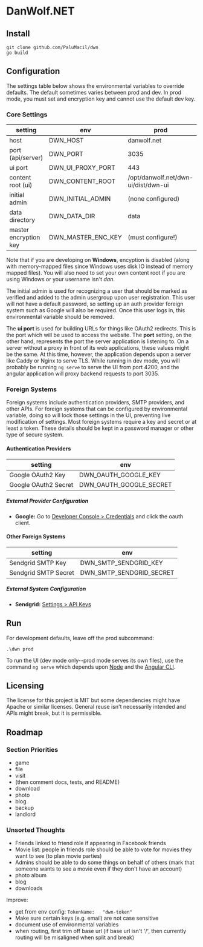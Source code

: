 # DanWolf.NET

## Install

```
git clone github.com/PaluMacil/dwn
go build
```

## Configuration

The settings table below shows the environmental variables to override 
defaults. The default sometimes varies between prod and dev. In prod mode, 
you must set and encryption key and cannot use the default dev key.

### Core Settings

| setting               | env                | prod                                | dev                                |
|-----------------------|--------------------|-------------------------------------|------------------------------------|
| host                  | DWN_HOST           | danwolf.net                         | localhost                          |
| port (api/server)     | DWN_PORT           | 3035                                | 3035                               |
| ui port               | DWN_UI_PROXY_PORT  | 443                                 | 4200                               |
| content root (ui)     | DWN_CONTENT_ROOT   | /opt/danwolf.net/dwn-ui/dist/dwn-ui | /home/dan/repos/dwn-ui/dist/dwn-ui |
| initial admin         | DWN_INITIAL_ADMIN  | (none configured)                   | dcwolf@gmail.com                   |
| data directory        | DWN_DATA_DIR       | data                                | data                               |
| master encryption key | DWN_MASTER_ENC_KEY | (must configure!)                   | 3d17618d4297f83665b32e28f9b1c23d   |

Note that if you are developing on **Windows**, encyption is disabled (along with memory-mapped files since Windows uses 
disk IO instead of memory mapped files). You will also need to set your own content root if you are using Windows or 
your username isn't *dan*.

The initial admin is used for recognizing a user that should be marked as verified and added to the admin usergroup upon 
user registration. This user will not have a default password, so setting up an auth provider foreign system such as 
Google will also be required. Once this user logs in, this environmental variable should be removed.

The **ui port** is used for building URLs for things like OAuth2 redirects. This is the port which will be used to 
access the website. The **port** setting, on the other hand, represents the port the server application is listening to. 
On a server without a proxy in front of its web applications, these values might be the same. At this time, however, the 
application depends upon a server like Caddy or Nginx to serve TLS. While running in dev mode, you will probably be 
running `ng serve` to serve the UI from port 4200, and the angular application will proxy backend requests to port 3035.

### Foreign Systems

Foreign systems include authentication providers, SMTP providers, and other APIs. For foreign systems that can be configured 
by environmental variable, doing so will lock those settings in the UI, preventing live modification of settings. Most 
foreign systems require a key and secret or at least a token. These details should be kept in 
a password manager or other type of secure system.

#### Authentication Providers

| setting              | env                     |
|----------------------|-------------------------|
| Google OAuth2 Key    | DWN_OAUTH_GOOGLE_KEY    |
| Google OAuth2 Secret | DWN_OAUTH_GOOGLE_SECRET |

##### External Provider Configuration

- **Google:** Go to [Developer Console > Credentials](https://console.developers.google.com/apis/credentials) and click 
the oauth client.

#### Other Foreign Systems

| setting              | env                      |
|----------------------|--------------------------|
| Sendgrid SMTP Key    | DWN_SMTP_SENDGRID_KEY    |
| Sendgrid SMTP Secret | DWN_SMTP_SENDGRID_SECRET |

##### External System Configuration

- **Sendgrid:** [Settings > API Keys](https://app.sendgrid.com/settings/api_keys)

## Run

For development defaults, leave off the prod subcommand:

```
.\dwn prod
```

To run the UI (dev mode only--prod mode serves its own files), use the command `ng serve` which depends upon 
[Node](https://nodejs.org/) and the [Angular CLI](https://angular.io/).

## Licensing

The license for this project is MIT but some dependencies might have Apache or similar licenses. General reuse isn't necessarily intended and APIs might break, but it is permissible.

## Roadmap

### Section Priorities
- game
- file
- visit
- (then comment docs, tests, and README)
- download
- photo
- blog
- backup
- landlord

### Unsorted Thoughts 
- Friends linked to friend role if appearing in Facebook friends
- Movie list: people in friends role should be able to vote for movies they want to see (to plan movie parties)
- Admins should be able to do some things on behalf of others (mark that someone wants to see a movie even if they don't have an account)
- photo album
- blog
- downloads

Improve:
- get from env config: `TokenName:   "dwn-token"`
- Make sure certain keys (e.g. email) are not case sensitive
- document use of environmental variables
- when routing, first trim off base url (if base url isn't '/', then currently routing will be misaligned when split and break)
